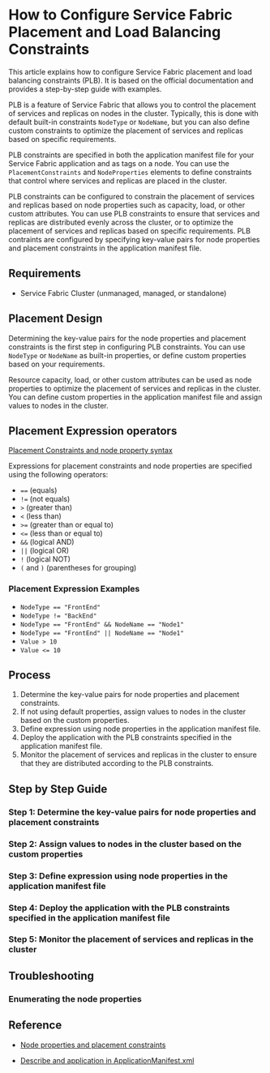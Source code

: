 # How to Configure Service Fabric Placement and Load Balancing Constraints

This article explains how to configure Service Fabric placement and load balancing constraints (PLB). It is based on the official documentation and provides a step-by-step guide with examples.

PLB is a feature of Service Fabric that allows you to control the placement of services and replicas on nodes in the cluster. Typically, this is done with default built-in constraints `NodeType` or `NodeName`, but you can also define custom constraints to optimize the placement of services and replicas based on specific requirements.

PLB constraints are specified in both the application manifest file for your Service Fabric application and as tags on a node. You can use the `PlacementConstraints` and `NodeProperties` elements to define constraints that control where services and replicas are placed in the cluster.

PLB constraints can be configured to constrain the placement of services and replicas based on node properties such as capacity, load, or other custom attributes. You can use PLB constraints to ensure that services and replicas are distributed evenly across the cluster, or to optimize the placement of services and replicas based on specific requirements. PLB contraints are configured by specifying key-value pairs for node properties and placement constraints in the application manifest file.

## Requirements

- Service Fabric Cluster (unmanaged, managed, or standalone)

## Placement Design

Determining the key-value pairs for the node properties and placement constraints is the first step in configuring PLB constraints. You can use `NodeType` or `NodeName` as built-in properties, or define custom properties based on your requirements.

Resource capacity, load, or other custom attributes can be used as node properties to optimize the placement of services and replicas in the cluster. You can define custom properties in the application manifest file and assign values to nodes in the cluster.

## Placement Expression operators

[Placement Constraints and node property syntax](https://learn.microsoft.com/azure/service-fabric/service-fabric-cluster-resource-manager-cluster-description#placement-constraints-and-node-property-syntax)

Expressions for placement constraints and node properties are specified using the following operators:

- `==` (equals)
- `!=` (not equals)
- `>` (greater than)
- `<` (less than)
- `>=` (greater than or equal to)
- `<=` (less than or equal to)
- `&&` (logical AND)
- `||` (logical OR)
- `!` (logical NOT)
- `(` and `)` (parentheses for grouping)

### Placement Expression Examples

- `NodeType == "FrontEnd"`
- `NodeType != "BackEnd"`
- `NodeType == "FrontEnd" && NodeName == "Node1"`
- `NodeType == "FrontEnd" || NodeName == "Node1"`
- `Value > 10`
- `Value <= 10`

## Process

1. Determine the key-value pairs for node properties and placement constraints.
2. If not using default properties, assign values to nodes in the cluster based on the custom properties.
3. Define expression using node properties in the application manifest file.
4. Deploy the application with the PLB constraints specified in the application manifest file.
5. Monitor the placement of services and replicas in the cluster to ensure that they are distributed according to the PLB constraints.

## Step by Step Guide

### Step 1: Determine the key-value pairs for node properties and placement constraints

### Step 2: Assign values to nodes in the cluster based on the custom properties

### Step 3: Define expression using node properties in the application manifest file

### Step 4: Deploy the application with the PLB constraints specified in the application manifest file

### Step 5: Monitor the placement of services and replicas in the cluster

## Troubleshooting

### Enumerating the node properties

## Reference

- [Node properties and placement constraints](https://learn.microsoft.com/azure/service-fabric/service-fabric-cluster-resource-manager-cluster-description#node-properties-and-placement-constraints)

- [Describe and application in ApplicationManifest.xml](https://learn.microsoft.com/azure/service-fabric/service-fabric-application-and-service-manifests#describe-an-application-in-applicationmanifestxml)
